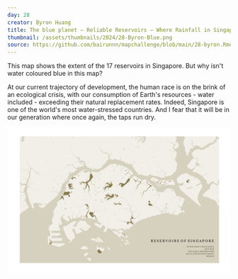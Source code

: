 ```yaml
---
day: 28
creator: Byron Huang
title: The blue planet — Reliable Reservoirs — Where Rainfall in Singapore Ends Up
thumbnail: /assets/thumbnails/2024/28-Byron-Blue.png
source: https://github.com/bairunnn/mapchallenge/blob/main/28-byron.Rmd
---
```


This map shows the extent of the 17 reservoirs in Singapore. But why isn't water coloured blue in this map?

At our current trajectory of development, the human race is on the brink of an ecological crisis, with our consumption of Earth's resources - water included - exceeding their natural replacement rates. Indeed, Singapore is one of the world's most water-stressed countries. And I fear that it will be in our generation where once again, the taps run dry.

![Screenshot of map](assets/thumbnails/2024/28-Byron-Blue.png)
